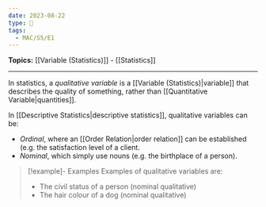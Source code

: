 ```yaml
---
date: 2023-08-22
type: 🧠
tags:
  - MAC/S5/E1
---
```


**Topics:** [[Variable (Statistics)]] - [[Statistics]]

---

In statistics, a _qualitative variable_ is a [[Variable (Statistics)|variable]] that describes the quality of something, rather than [[Quantitative Variable|quantities]].

In [[Descriptive Statistics|descriptive statistics]], qualitative variables can be:

- _Ordinal_, where an [[Order Relation|order relation]] can be established (e.g. the satisfaction level of a client.
- _Nominal_, which simply use nouns (e.g. the birthplace of a person).

> [!example]- Examples
> Examples of qualitative variables are:
>
> - The civil status of a person (nominal qualitative)
> - The hair colour of a dog (nominal qualitative)
